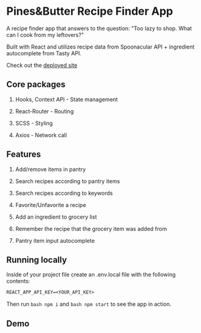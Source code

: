 # Pines&Butter Recipe Finder App

A recipe finder app that answers to the question: "Too lazy to shop. What can I cook from my leftovers?"

Built with React and utilizes recipe data from Spoonacular API + ingredient autocomplete from Tasty API.

Check out the [deployed site](https://pinesandbutter.netlify.app/)

## Core packages
1. Hooks, Context API - State management

2. React-Router - Routing

3. SCSS - Styling

4. Axios - Network call

## Features
1. Add/remove items in pantry

2. Search recipes according to pantry items

3. Search recipes according to keywords

4. Favorite/Unfavorite a recipe

5. Add an ingredient to grocery list

6. Remember the recipe that the grocery item was added from

7. Pantry item input autocomplete

## Running locally
Inside of your project file create an .env.local file with the following contents:

```txt
REACT_APP_API_KEY=<YOUR_API_KEY>
```

Then run ```bash npm i``` and ```bash npm start``` to see the app in action.

## Demo



